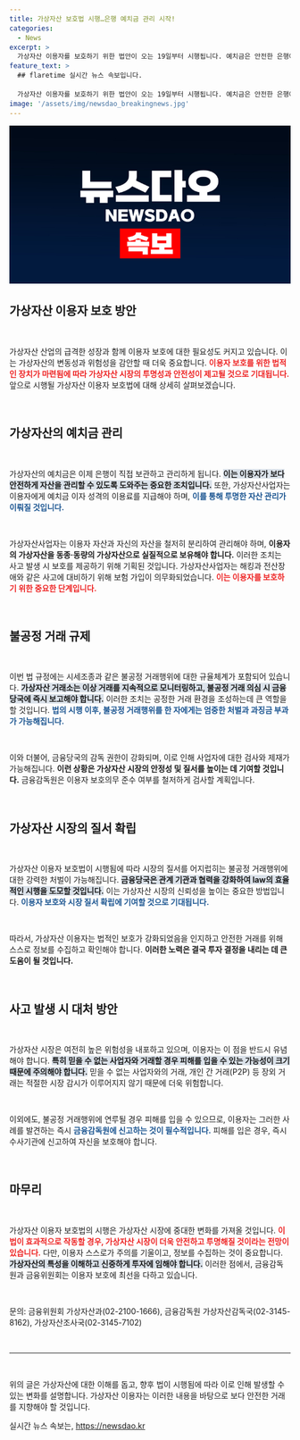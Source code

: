 ```yaml
---
title: 가상자산 보호법 시행…은행 예치금 관리 시작!
categories:
  - News
excerpt: >
  가상자산 이용자를 보호하기 위한 법안이 오는 19일부터 시행됩니다. 예치금은 안전한 은행에서 관리되며, 불공정 거래에 대한 강력한 규제가 도입됩니다. 가상자산 투자, 안전하게 지켜보세요!
feature_text: >
  ## flaretime 실시간 뉴스 속보입니다.

  가상자산 이용자를 보호하기 위한 법안이 오는 19일부터 시행됩니다. 예치금은 안전한 은행에서 관리되며, 불공정 거래에 대한 강력한 규제가 도입됩니다. 가상자산 투자, 안전하게 지켜보세요!
image: '/assets/img/newsdao_breakingnews.jpg'
---
```


<p><img src="/assets/img/newsdao_breakingnews.jpg" alt="flaretime 속보" /></p>

<h2 data-ke-size="size26">가상자산 이용자 보호 방안</h2>

<p data-ke-size="size16">&nbsp;</p>

<p>가상자산 산업의 급격한 성장과 함께 이용자 보호에 대한 필요성도 커지고 있습니다. 이는 가상자산의 변동성과 위험성을 감안할 때 더욱 중요합니다. <b><span style="color: #ee2323;">이용자 보호를 위한 법적인 장치가 마련됨에 따라 가상자산 시장의 투명성과 안전성이 제고될 것으로 기대됩니다.</span></b> 앞으로 시행될 가상자산 이용자 보호법에 대해 상세히 살펴보겠습니다.</p>

<p data-ke-size="size16">&nbsp;</p>

<h2 data-ke-size="size26">가상자산의 예치금 관리</h2>

<p data-ke-size="size16">&nbsp;</p>

<p>가상자산의 예치금은 이제 은행이 직접 보관하고 관리하게 됩니다. <b><span style="background-color: #21538527;">이는 이용자가 보다 안전하게 자산을 관리할 수 있도록 도와주는 중요한 조치입니다.</span></b> 또한, 가상자산사업자는 이용자에게 예치금 이자 성격의 이용료를 지급해야 하며, <b><span style="color: #1a5490;">이를 통해 투명한 자산 관리가 이뤄질 것입니다.</span></b></p>

<p data-ke-size="size16">&nbsp;</p>

<p>가상자산사업자는 이용자 자산과 자신의 자산을 철저히 분리하여 관리해야 하며, <b>이용자의 가상자산을 동종·동량의 가상자산으로 실질적으로 보유해야 합니다.</b> 이러한 조치는 사고 발생 시 보호를 제공하기 위해 기획된 것입니다. 가상자산사업자는 해킹과 전산장애와 같은 사고에 대비하기 위해 보험 가입이 의무화되었습니다. <b><span style="color: #ee2323;">이는 이용자를 보호하기 위한 중요한 단계입니다.</span></b></p>

<p data-ke-size="size16">&nbsp;</p>

<h2 data-ke-size="size26">불공정 거래 규제</h2>

<p data-ke-size="size16">&nbsp;</p>

<p>이번 법 규정에는 시세조종과 같은 불공정 거래행위에 대한 규율체계가 포함되어 있습니다. <b><span style="background-color: #21538527;">가상자산 거래소는 이상 거래를 지속적으로 모니터링하고, 불공정 거래 의심 시 금융당국에 즉시 보고해야 합니다.</span></b> 이러한 조치는 공정한 거래 환경을 조성하는데 큰 역할을 할 것입니다. <b><span style="color: #1a5490;">법의 시행 이후, 불공정 거래행위를 한 자에게는 엄중한 처벌과 과징금 부과가 가능해집니다.</span></b></p>

<p data-ke-size="size16">&nbsp;</p>

<p>이와 더불어, 금융당국의 감독 권한이 강화되며, 이로 인해 사업자에 대한 검사와 제재가 가능해집니다. <b>이런 상황은 가상자산 시장의 안정성 및 질서를 높이는 데 기여할 것입니다.</b> 금융감독원은 이용자 보호의무 준수 여부를 철저하게 검사할 계획입니다.</p>

<p data-ke-size="size16">&nbsp;</p>

<h2 data-ke-size="size26">가상자산 시장의 질서 확립</h2>

<p data-ke-size="size16">&nbsp;</p>

<p>가상자산 이용자 보호법이 시행됨에 따라 시장의 질서를 어지럽히는 불공정 거래행위에 대한 강력한 처벌이 가능해집니다. <b><span style="background-color: #21538527;">금융당국은 관계 기관과 협력을 강화하여 law의 효율적인 시행을 도모할 것입니다.</span></b> 이는 가상자산 시장의 신뢰성을 높이는 중요한 방법입니다. <b><span style="color: #1a5490;">이용자 보호와 시장 질서 확립에 기여할 것으로 기대됩니다.</span></b></p>

<p data-ke-size="size16">&nbsp;</p>

<p>따라서, 가상자산 이용자는 법적인 보호가 강화되었음을 인지하고 안전한 거래를 위해 스스로 정보를 수집하고 확인해야 합니다. <b>이러한 노력은 결국 투자 결정을 내리는 데 큰 도움이 될 것입니다.</b></p>

<p data-ke-size="size16">&nbsp;</p>

<h2 data-ke-size="size26">사고 발생 시 대처 방안</h2>

<p data-ke-size="size16">&nbsp;</p>

<p>가상자산 시장은 여전히 높은 위험성을 내포하고 있으며, 이용자는 이 점을 반드시 유념해야 합니다. <b><span style="background-color: #21538527;">특히 믿을 수 없는 사업자와 거래할 경우 피해를 입을 수 있는 가능성이 크기 때문에 주의해야 합니다.</span></b> 믿을 수 없는 사업자와의 거래, 개인 간 거래(P2P) 등 장외 거래는 적절한 시장 감시가 이루어지지 않기 때문에 더욱 위험합니다.</p>

<p data-ke-size="size16">&nbsp;</p>

<p>이외에도, 불공정 거래행위에 연루될 경우 피해를 입을 수 있으므로, 이용자는 그러한 사례를 발견하는 즉시 <b><span style="color: #1a5490;">금융감독원에 신고하는 것이 필수적입니다.</span></b> 피해를 입은 경우, 즉시 수사기관에 신고하여 자신을 보호해야 합니다.</p>

<p data-ke-size="size16">&nbsp;</p>

<h2 data-ke-size="size26">마무리</h2>

<p data-ke-size="size16">&nbsp;</p>

<p>가상자산 이용자 보호법의 시행은 가상자산 시장에 중대한 변화를 가져올 것입니다. <b><span style="color: #ee2323;">이 법이 효과적으로 작동할 경우, 가상자산 시장이 더욱 안전하고 투명해질 것이라는 전망이 있습니다.</span></b> 다만, 이용자 스스로가 주의를 기울이고, 정보를 수집하는 것이 중요합니다. <b><span style="background-color: #21538527;">가상자산의 특성을 이해하고 신중하게 투자에 임해야 합니다.</span></b> 이러한 점에서, 금융감독원과 금융위원회는 이용자 보호에 최선을 다하고 있습니다.</p>

<p data-ke-size="size16">&nbsp;</p>

<p>문의: 금융위원회 가상자산과(02-2100-1666), 금융감독원 가상자산감독국(02-3145-8162), 가상자산조사국(02-3145-7102)</p>

<p data-ke-size="size16">&nbsp;</p>

<hr>

<p data-ke-size="size16">&nbsp;</p>

<p>위의 글은 가상자산에 대한 이해를 돕고, 향후 법이 시행됨에 따라 이로 인해 발생할 수 있는 변화를 설명합니다. 가상자산 이용자는 이러한 내용을 바탕으로 보다 안전한 거래를 지향해야 할 것입니다.</p>
실시간 뉴스 속보는, <a href="https://newsdao.kr" rel="dofollow">https://newsdao.kr</a>


